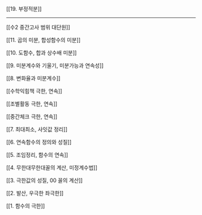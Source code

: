 

[[19. 부정적분]]


***

[[수2 중간고사 범위 대단원]]


[[11. 곱의 미분, 합성함수의 미분]]


[[10. 도함수, 합과 상수배 미분]]


[[9. 미분계수와 기울기, 미분가능과 연속성]]


[[8. 변화율과 미분계수]]


[[수학익힘책 극한, 연속]]


[[조별활동 극한, 연속]]


[[중간체크 극한, 연속]]


[[7. 최대최소, 사잇값 정리]]


[[6. 연속함수의 정의와 성질]]


[[5. 조임정리, 함수의 연속]]


[[4. 무한대무한대꼴의 계산, 미정계수법]]


[[3. 극한값의 성질, 00 꼴의 계산]]


[[2. 발산, 우극한 좌극한]]


[[1. 함수의 극한]]



